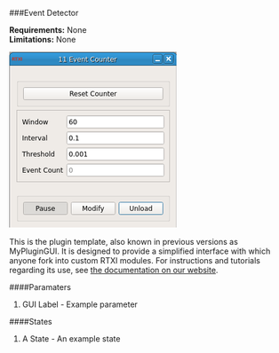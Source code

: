 ###Event Detector

**Requirements:** None  
**Limitations:** None  

![Event Detector](event-detector.png)

<!--start-->
This is the plugin template, also known in previous versions as MyPluginGUI. It is designed to provide a simplified interface with which anyone fork into custom RTXI modules. For instructions and tutorials regarding its use, see [the documentation on our website](http://rtxi.org/docs/tutorials/2015/04/15/understanding-plugin-template/). 
<!--end-->

####Paramaters
1. GUI Label - Example parameter

####States
1. A State - An example state
